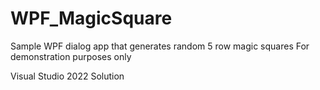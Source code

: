 # WPF_MagicSquare

Sample WPF dialog app that generates random 5 row magic squares
For demonstration purposes only

Visual Studio 2022 Solution
